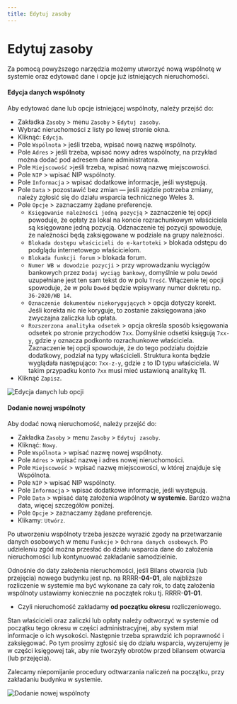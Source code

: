 ```yaml
---
title: Edytuj zasoby
---
```


# Edytuj zasoby

Za pomocą powyższego narzędzia możemy utworzyć nową wspólnotę w systemie oraz edytować dane i opcje już istniejących nieruchomości. 

#### Edycja danych wspólnoty

Aby edytować dane lub opcje istniejącej wspólnoty, należy przejść do:

- Zakładka `Zasoby` > menu `Zasoby` > `Edytuj zasoby`.
- Wybrać nieruchomości z listy po lewej stronie okna.
- Kliknąć: `Edycja`.
- Pole `Wspólnota` > jeśli trzeba, wpisać nową nazwę wspólnoty.
- Pole `Adres` > jeśli trzeba, wpisać nowy adres wspólnoty, na przykład można dodać pod adresem dane administratora.
- Pole `Miejscowość` >jeśli trzeba, wpisać nową nazwę miejscowości.
- Pole `NIP` > wpisać NIP wspólnoty.
- Pole `Informacja` > wpisać dodatkowe informacje, jeśli występują.
- Pole `Data` > pozostawić bez zmian — jeśli zajdzie potrzeba zmiany, należy zgłosić się do działu wsparcia technicznego Weles 3.
- Pole `Opcje` > zaznaczamy żądane preferencje.
    - `Księgowanie należności jedną pozycją` > zaznaczenie tej opcji powoduje, że opłaty za lokal na koncie rozrachunkowym właściciela są księgowane jedną pozycją. Odznaczenie tej pozycji spowoduje, że należności będą zaksięgowane w podziale na grupy należności.
    - `Blokada dostępu właścicieli do e-kartoteki` > blokada odstępu do podglądu internetowego właścicielom.
    - `Blokada funkcji forum` > blokada forum.
    - `Numer WB w dowodzie pozycji` > przy wprowadzaniu wyciągów bankowych przez `Dodaj wyciąg bankowy`, domyślnie w polu `Dowód` uzupełniane jest ten sam tekst do w polu `Treść`. Włączenie tej opcji spowoduje, że w polu `Dowód` będzie wpisywany numer dekretu np. `36-2020/WB 14`.
    - `Oznaczenie dokumentów niekorygujących` > opcja dotyczy korekt. Jeśli korekta nic nie koryguje, to zostanie zaksięgowana jako zwyczajna zaliczka lub opłata.
    - `Rozszerzona analityka odsetek` > opcja określa sposób księgowania odsetek po stronie przychodów `7xx`. Domyślnie odsetki księgują `7xx-y`, gdzie `y` oznacza podkonto rozrachunkowe właściciela. Zaznaczenie tej opcji spowoduje, że do tego podziału dojdzie dodatkowy, podział na typy właścicieli. Struktura konta będzie wyglądała następująco: `7xx-z-y`, gdzie `z` to ID typu właściciela. W takim przypadku konto `7xx` musi mieć ustawioną analitykę 11.
- Kliknąć `Zapisz`.

![Edycja danych lub opcji](edytujzasoby3.gif)

#### Dodanie nowej wspólnoty

Aby dodać nową nieruchomość, należy przejść do:

- Zakładka `Zasoby` > menu `Zasoby` > `Edytuj zasoby`.
- Kliknąć: `Nowy`.
- Pole `Wspólnota` > wpisać nazwę nowej wspólnoty.
- Pole `Adres` > wpisać nazwę i adres nowej nieruchomości.
- Pole `Miejscowość` > wpisać nazwę miejscowości, w której znajduje się Wspólnota.
- Pole `NIP` > wpisać NIP wspólnoty.
- Pole `Informacja` > wpisać dodatkowe informacje, jeśli występują.
- Pole `Data` > wpisać datę założenia wspólnoty **w systemie**. Bardzo ważna data, więcej szczegółów poniżej.
- Pole `Opcje` > zaznaczamy żądane preferencje.
- Klikamy: `Utwórz`. 

Po utworzeniu wspólnoty trzeba jeszcze wyrazić zgody na przetwarzanie danych osobowych w menu `Funkcje` > `Ochrona danych osobowych`. Po udzieleniu zgód można przesłać do działu wsparcia dane do założenia nieruchomości lub kontynuować zakładanie samodzielnie.

Odnośnie do daty założenia nieruchomości, jeśli Bilans otwarcia (lub przejęcia) nowego budynku jest np. na RRRR-**04-01**, ale najbliższe rozliczenie w systemie ma być wykonane za cały rok, to datę założenia wspólnoty ustawiamy koniecznie na początek roku tj. RRRR-**01-01**.

- Czyli nieruchomość zakładamy **od początku okresu** rozliczeniowego.

Stan właścicieli oraz zaliczki lub opłaty należy odtworzyć w systemie od początku tego okresu w części administracyjnej, aby system miał informacje o ich wysokości. Następnie trzeba sprawdzić ich poprawność i zaksięgować. Po tym prosimy zgłosić się do działu wsparcia, wyzerujemy je w części księgowej tak, aby nie tworzyły obrotów przed bilansem otwarcia (lub przejęcia).

Zalecamy niepomijanie procedury odtwarzania naliczeń na początku, przy zakładaniu budynku w systemie.

![Dodanie nowej wspólnoty](edytujzasoby2.gif)